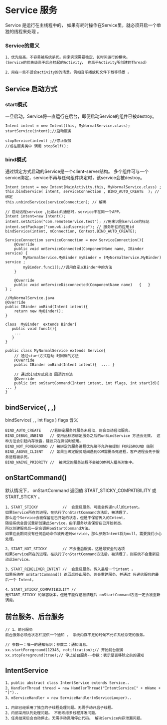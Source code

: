 # Service 服务
Service 是运行在主线程中的， 如果有耗时操作在Service里，就必须开启一个单独的线程来处理 。

### Service的意义
```text
1、优先级高，不容易被系统杀死。用来实现需要稳定、长时间运行的模块。
(Service的优先级高于后台挂起的Activity， 也高于Activity所创建的Thread)

2、用在一些不适合activity的的场景。例如音乐播放和文件下载等场景 。
```


## Service 启动方式
### start模式
一旦启动，Service将一直运行在后台，即便启动Service的组件已被destroy。
```text
Intent intent = new Intent(this, MyNormalService.class);
startService(intent);//启动服务

stopService(intent) ;//停止服务
//或在服务类中 调用 stopSelf();
```

###  bind模式
通过绑定方式启动的Service是一个client-server结构。
多个组件可与一个service绑定，service不再与任何组件绑定时，该service会被destroy。
```text
Intent intent = new Intent(MainActivity.this, MyNormalService.class) ;
this.bindService( intent, serviceConnection , BIND_AUTO_CREATE  ); // 绑定
this.unbindService(serviceConnection); // 解绑

// 启动远程service ,比如aidl通信时，service不在同一个APP。
Intent intent=new Intent();
intent.setAction("com.remoteService.test"); //用来识别service的标记
intent.setPackage("com.wk.iadlservice"); // 服务所在的应用id
bindService(intent, mConnection, Context.BIND_AUTO_CREATE);

ServiceConnection serviceConnection = new ServiceConnection(){
    @Override
    public void onServiceConnected(ComponentName name, IBinder service) {
        MyNormalService.MyBinder myBinder = (MyNormalService.MyBinder) service ;
        myBinder.func1();//调用自定义Binder中的方法
    }

    @Override
    public void onServiceDisconnected(ComponentName name)   {   }
} ;

//MyNormalService.java
@Override
public IBinder onBind(Intent intent){
    return new MyBinder();
}

class  MyBinder  extends Binder{
   public void func1(){
    ...
   }
}
```
 
```text  
public class MyNormalService extends Service{
    // 通过start方式启动 时回调的方法
    @Override
    public IBinder onBind(Intent intent){  .... }

    // 通过bind方式启动 回调的方法
    @Override
    public int onStartCommand(Intent intent, int flags, int startId){ ... }
}
```

## bindService( , ,) 
bindService(  , ,  int flags ) flags 含义
```text
BIND_AUTO_CREATE    //若绑定服务时服务未启动，则会自动启动服务。
BIND_DEBUG_UNBIND   // 使用此标志绑定服务之后的unBindService 方法会无效。 这种方法会引起内存泄露，建议只在调试时使用。
BIND_NOT_FOREGROUND // 被绑定的服务进程优先级不允许被提到 FOREGROUND 级别
BIND_ABOVE_CLIENT   // 如果当绑定服务期间遇到OOM需要杀死进程，客户进程会先于服务进程被杀死。
BIND_WAIVE_PRIORITY //  被绑定的服务进程不会被OOM列入猎杀对象中。
```

 
## onStartCommand()
默认情况下， onStartCommand 返回值 START_STICKY_COMPATIBILITY 或 START_STICKY 。
```text
1、START_STICKY           //  会重启服务，可能会传递null的intent。
如果Service所在的进程，在执行了onStartCommand方法后，被清理了，
那么这个Service会被保留在已开始的状态，但是不保留传入的Intent，
随后系统会尝试重新创建此Service，由于服务状态保留在已开始状态，
所以创建服务后一定会调用onStartCommand方法。
如果在此期间没有任何启动命令被传递到service，那么参数Intent将为null，需要我们小心处理。

2、START_NOT_STICKY       // 不会重启服务。这是最安全的选项
如果Service所在的进程，在执行了onStartCommand方法后，被清理了，则系统不会重新启动此Service。

3、START_REDELIVER_INTENT //  会重启服务。传入最后一个intent 。
如果系统在 onStartCommand() 返回后终止服务，则会重建服务，并通过 传递给服务的最后一个 Intent。

4、START_STICKY_COMPATIBILITY //   
是START_STICKY 的兼容版本，但是不能保证被清理后 onStartCommand方法一定会被重新调用。
```
 

## 前台服务、后台服务
```text
// 1、前台服务
前台服务必须给状态栏提供一个通知 。 系统内存不足的时候不允许系统杀死的服务。

// 参数一：唯一的通知标识；参数二：通知消息。
xx.startForeground(12345, notification);// 开始前台服务
xx.stopForeground(true);// 停止前台服务--参数：表示是否移除之前的通知
```


## IntentService
```text
1、public abstract class IntentService extends Service..
2、HandlerThread thread = new HandlerThread("IntentService[" + mName + "]")..
3、mServiceHandler = new ServiceHandler(mServiceLooper)..

1、内部已经采用了独立的子线程处理问题。无需手动开启子线程。
2、内部采用队列处理问题。 不用考虑多线程并发问题。
3、任务结束后会自动停止。无需手动调用停止代码。 解决Service内存泄漏问题。
```

 